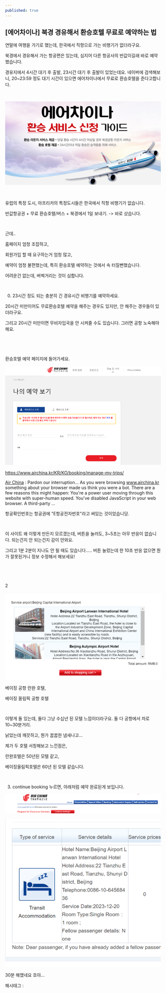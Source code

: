 ```yaml
---
published: true
---
```

## [에어차이나] 북경 경유해서 환승호텔 무료로 예약하는 법

연말에 여행을 가기로 했는데, 한국에서 직항으로 가는 비행기가 없더라구요.

북경에서 경유해서 가는 항공편은 있는데, 심지어 다른 항공사의 반값이길래 바로 예약했습니다.

경유지에서 4시간 대기 후 출발, 23시간 대기 후 출발이 있었는데요. 네이버에 검색해보니, 20~23:59 정도 대기 시간이 있으면 에어차이나에서 무료로 환승호텔을 준다고합니다.

​

![0](/assets/img/223141537865/0.png)

​

유럽의 특정 도시, 아프리카의 특정도시들은 한국에서 직항 비행기가 없습니다.

반값항공권 + 무료 환승호텔/버스 + 북경에서 1일 보내기. -> 바로 샀습니다.

​

근데..

홈페이지 엄청 조잡하고,

회원가입 할 때 요구하는거 엄청 많고,

예약이 엄청 불편했는데, 특히 환승호텔 예약하는 것에서 속 터질뻔했습니다.

어려운건 없는데, 버벅거리는 것이 심합니다.

​

0. 23시간 정도 되는 충분히 긴 경유시간 비행기를 예약하세요.

20시간 미만이어도 무료환승호텔 예약을 해주는 경우도 있지만, 안 해주는 경우들이 있더라구요.

그리고 20시간 미만이면 무비자입국을 안 시켜줄 수도 있습니다. 그러면 공항 노숙해야해요.

​

​

환승호텔 예약 페이지에 들어가세요. 

![1](/assets/img/223141537865/1.png)

https://www.airchina.kr/KR/KO/booking/manage-my-trips/

[Air China](https://www.airchina.kr/KR/KO/booking/manage-my-trips/) : Pardon our interruption... As you were browsing www.airchina.kr something about your browser made us think you were a bot. There are a few reasons this might happen: You're a power user moving through this website with super-human speed. You've disabled JavaScript in your web browser. A third-party ...

항공확인번호는 항공권에 "E항공전자번호"라고 써있는 것이었습니당.

​

이 사이트 왜 이렇게 만든지 모르겠는데, 버튼을 눌러도, 3~5초는 아무 반응이 없습니다. 되는건지 안 되는건지 감이 안와요.

그리고 1분 2분이 지나도 안 될 때도 있습니다.....  버튼 눌렀는데 한 10초 반응 없으면 뭔가 잘못된거니 정보 수정해서 해보세요!

​

​

2

![2](/assets/img/223141537865/2.png)

베이징 공항 란완 호텔,

베이징 올림픽 공항 호텔

​

이렇게 둘 있는데, 둘다 그냥 수십년 된 모텔 느낌이더라구요. 둘 다 공항에서 차로 10~30분거리.

낡았는데 깨끗하고, 뭔가 꿉꿉한 냄새나고...

제가 두 호텔 서칭해보고 느낀점은,

란완호텔은 50년된 모텔 같고,

베이징올림픽호텔은 60년 된 모텔 같습니다.

​

3. continue booking 누르면,  아래처럼 예약 완료된게 보입니다.

![3](/assets/img/223141537865/3.png)

![4](/assets/img/223141537865/4.png)

30분 해맸네요 흐아...

 해시태그 : 